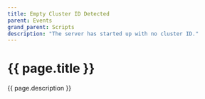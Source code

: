 ```yaml
---
title: Empty Cluster ID Detected
parent: Events
grand_parent: Scripts
description: "The server has started up with no cluster ID."
---
```

# {{ page.title }}

{{ page.description }}
